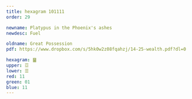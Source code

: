 ```yaml
---
title: hexagram 101111
order: 29

newname: Platypus in the Phoenix's ashes
newdesc: Fuel

oldname: Great Possession
pdf: https://www.dropbox.com/s/5hk0w2z08fqahzj/14-25-wealth.pdf?dl=0

hexagram: ䷍
upper: ☲
lower: ☰
red: 11
green: 01
blue: 11
---
```

